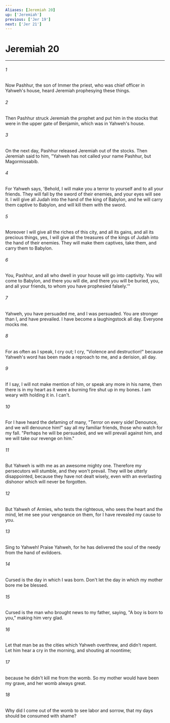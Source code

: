 ```yaml
---
Aliases: [Jeremiah 20]
up: ['Jeremiah']
previous: ['Jer 19']
next: ['Jer 21']
---
```

# Jeremiah 20
***





###### 1 

Now Pashhur, the son of Immer the priest, who was chief officer in Yahweh's house, heard Jeremiah prophesying these things. 



###### 2 

Then Pashhur struck Jeremiah the prophet and put him in the stocks that were in the upper gate of Benjamin, which was in Yahweh's house. 



###### 3 

On the next day, Pashhur released Jeremiah out of the stocks. Then Jeremiah said to him, "Yahweh has not called your name Pashhur, but Magormissabib. 



###### 4 

For Yahweh says, 'Behold, I will make you a terror to yourself and to all your friends. They will fall by the sword of their enemies, and your eyes will see it. I will give all Judah into the hand of the king of Babylon, and he will carry them captive to Babylon, and will kill them with the sword. 



###### 5 

Moreover I will give all the riches of this city, and all its gains, and all its precious things, yes, I will give all the treasures of the kings of Judah into the hand of their enemies. They will make them captives, take them, and carry them to Babylon. 



###### 6 

You, Pashhur, and all who dwell in your house will go into captivity. You will come to Babylon, and there you will die, and there you will be buried, you, and all your friends, to whom you have prophesied falsely.'" 



###### 7 

Yahweh, you have persuaded me, and I was persuaded. You are stronger than I, and have prevailed. I have become a laughingstock all day. Everyone mocks me. 



###### 8 

For as often as I speak, I cry out; I cry, "Violence and destruction!" because Yahweh's word has been made a reproach to me, and a derision, all day. 



###### 9 

If I say, I will not make mention of him, or speak any more in his name, then there is in my heart as it were a burning fire shut up in my bones. I am weary with holding it in. I can't. 



###### 10 

For I have heard the defaming of many, "Terror on every side! Denounce, and we will denounce him!" say all my familiar friends, those who watch for my fall. "Perhaps he will be persuaded, and we will prevail against him, and we will take our revenge on him." 



###### 11 

But Yahweh is with me as an awesome mighty one. Therefore my persecutors will stumble, and they won't prevail. They will be utterly disappointed, because they have not dealt wisely, even with an everlasting dishonor which will never be forgotten. 



###### 12 

But Yahweh of Armies, who tests the righteous, who sees the heart and the mind, let me see your vengeance on them, for I have revealed my cause to you. 



###### 13 

Sing to Yahweh! Praise Yahweh, for he has delivered the soul of the needy from the hand of evildoers. 



###### 14 

Cursed is the day in which I was born. Don't let the day in which my mother bore me be blessed. 



###### 15 

Cursed is the man who brought news to my father, saying, "A boy is born to you," making him very glad. 



###### 16 

Let that man be as the cities which Yahweh overthrew, and didn't repent. Let him hear a cry in the morning, and shouting at noontime; 



###### 17 

because he didn't kill me from the womb. So my mother would have been my grave, and her womb always great. 



###### 18 

Why did I come out of the womb to see labor and sorrow, that my days should be consumed with shame?
